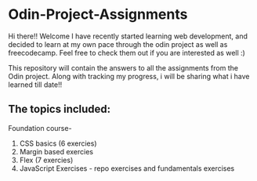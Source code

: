 # Odin-Project-Assignments

Hi there!! Welcome 
I have recently started learning web development, and decided to learn at my own pace through the odin project as well as freecodecamp. Feel free to check them out if you are interested as well :)

This repository will contain the answers to all the assignments from the Odin project. 
Along with tracking my progress, i will be sharing what i have learned till date!!

## The topics included: 
Foundation course-
1. CSS basics (6 exercies)
2. Margin based exercies
3. Flex (7 exercies)
4. JavaScript Exercises - repo exercises and fundamentals exercises

